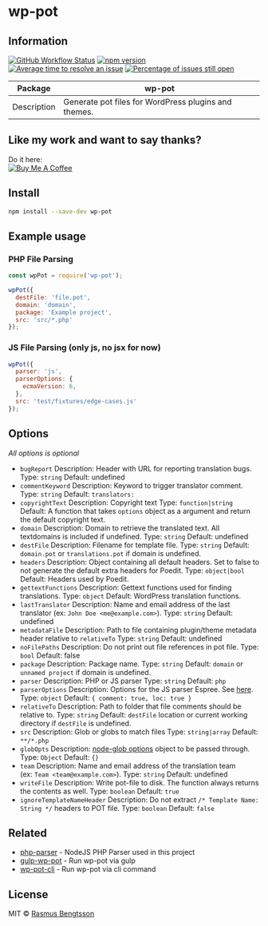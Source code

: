 # wp-pot

## Information

[![GitHub Workflow Status](https://img.shields.io/github/workflow/status/wp-pot/wp-pot/Node%20CI/master)](https://github.com/wp-pot/wp-pot/actions) [![npm version](https://badge.fury.io/js/wp-pot.svg)](https://www.npmjs.com/package/wp-pot) [![Average time to resolve an issue](https://isitmaintained.com/badge/resolution/wp-pot/wp-pot.svg)](https://isitmaintained.com/project/wp-pot/wp-pot "Average time to resolve an issue") [![Percentage of issues still open](https://isitmaintained.com/badge/open/wp-pot/wp-pot.svg)](https://isitmaintained.com/project/wp-pot/wp-pot "Percentage of issues still open")

| Package     | wp-pot                                               |
| ----------- | ---------------------------------------------------- |
| Description | Generate pot files for WordPress plugins and themes. |

## Like my work and want to say thanks?

Do it here:  
[![Buy Me A Coffee](https://www.buymeacoffee.com/assets/img/custom_images/orange_img.png)](https://www.buymeacoffee.com/rasmus)

## Install

```sh
npm install --save-dev wp-pot
```

## Example usage

### PHP File Parsing

```js
const wpPot = require('wp-pot');

wpPot({
  destFile: 'file.pot',
  domain: 'domain',
  package: 'Example project',
  src: 'src/*.php'
});
```

### JS File Parsing (only js, no jsx for now)

```js
wpPot({
  parser: 'js',
  parserOptions: {
    ecmaVersion: 6,
  },
  src: 'test/fixtures/edge-cases.js'
});
```

## Options

*All options is optional*

- `bugReport`
  Description: Header with URL for reporting translation bugs.
  Type: `string`
  Default: undefined
- `commentKeyword`
  Description: Keyword to trigger translator comment.
  Type: `string`
  Default: `translators:`
- `copyrightText`
  Description: Copyright text
  Type: `function|string`
  Default: A function that takes `options` object as a argument and return the default copyright text.
- `domain`
  Description: Domain to retrieve the translated text. All textdomains is included if undefined.
  Type: `string`
  Default: undefined
- `destFile`
  Description: Filename for template file.
  Type: `string`
  Default: `domain.pot` or `translations.pot` if domain is undefined.
- `headers`
  Description: Object containing all default headers. Set to false to not generate the default extra headers for Poedit.
  Type: `object|bool`
  Default: Headers used by Poedit.
- `gettextFunctions`
  Description: Gettext functions used for finding translations.
  Type: `object`
  Default: WordPress translation functions.
- `lastTranslator`
  Description: Name and email address of the last translator (ex: `John Doe <me@example.com>`).
  Type: `string`
  Default: undefined
- `metadataFile`
  Description: Path to file containing plugin/theme metadata header relative to `relativeTo`
  Type: `string`
  Default: undefined
- `noFilePaths`
  Description: Do not print out file references in pot file.
  Type: `bool`
  Default: false
- `package`
  Description: Package name.
  Type: `string`
  Default: `domain` or `unnamed project` if domain is undefined.
- `parser`
  Description: PHP or JS parser
  Type: `string`
  Default: `php`
- `parserOptions`
  Description: Options for the JS parser Espree. See [here](https://github.com/eslint/espree#options).
  Type: `object`
  Default: `{ comment: true, loc: true }`
- `relativeTo`
  Description: Path to folder that file comments should be relative to.
  Type: `string`
  Default: `destFile` location or current working directory if `destFile` is undefined.
- `src`
  Description: Glob or globs to match files
  Type: `string|array`
  Default: `**/*.php`
- `globOpts`
  Description: [node-glob options](https://github.com/isaacs/node-glob#options) object to be passed through.
  Type: `Object`
  Default: `{}`
- `team`
  Description: Name and email address of the translation team (ex: `Team <team@example.com>`).
  Type: `string`
  Default: undefined
- `writeFile`
  Description: Write pot-file to disk. The function always returns the contents as well.
  Type: `boolean`
  Default: `true`
- `ignoreTemplateNameHeader`
  Description: Do not extract `/* Template Name: String */` headers to POT file.
  Type: `boolean`
  Default: `false`

## Related

- [php-parser](https://github.com/glayzzle/php-parser) - NodeJS PHP Parser used in this project
- [gulp-wp-pot](https://github.com/wp-pot/gulp-wp-pot) - Run wp-pot via gulp
- [wp-pot-cli](https://github.com/wp-pot/wp-pot-cli) - Run wp-pot via cli command

## License

MIT © [Rasmus Bengtsson](https://github.com/rasmusbe)
